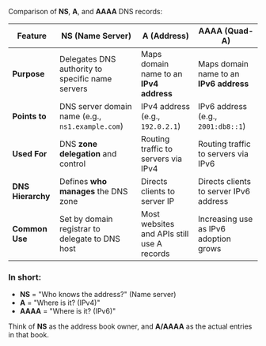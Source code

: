 Comparison of **NS**, **A**, and **AAAA** DNS records:

| Feature           | **NS (Name Server)**                             | **A (Address)**                            | **AAAA (Quad-A)**                       |
| ----------------- | ------------------------------------------------ | ------------------------------------------ | --------------------------------------- |
| **Purpose**       | Delegates DNS authority to specific name servers | Maps domain name to an **IPv4 address**    | Maps domain name to an **IPv6 address** |
| **Points to**     | DNS server domain name (e.g., `ns1.example.com`) | IPv4 address (e.g., `192.0.2.1`)           | IPv6 address (e.g., `2001:db8::1`)      |
| **Used For**      | DNS **zone delegation** and control              | Routing traffic to servers via IPv4        | Routing traffic to servers via IPv6     |
| **DNS Hierarchy** | Defines **who manages** the DNS zone             | Directs clients to server IP               | Directs clients to server IPv6 address  |
| **Common Use**    | Set by domain registrar to delegate to DNS host  | Most websites and APIs still use A records | Increasing use as IPv6 adoption grows   |

### In short:

* **NS** = "Who knows the address?" (Name server)
* **A** = "Where is it? (IPv4)"
* **AAAA** = "Where is it? (IPv6)"

Think of **NS** as the address book owner, and **A/AAAA** as the actual entries in that book.
